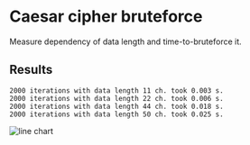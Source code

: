 Caesar cipher bruteforce
====

Measure dependency of data length and time-to-bruteforce it.

## Results

```
2000 iterations with data length 11 ch. took 0.003 s.
2000 iterations with data length 22 ch. took 0.006 s.
2000 iterations with data length 44 ch. took 0.018 s.
2000 iterations with data length 50 ch. took 0.025 s.
```

![line chart](https://docs.google.com/spreadsheets/d/e/2PACX-1vTDi8vEcTLWOcC1OPNfp5Ttz4jVeUAP6LILXJdMhemW4ciYef7F15WvnssnT1aYAmokCrs3tkgscsON/pubchart?oid=1209917213&amp;format=image)